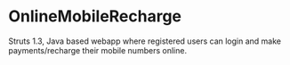 # OnlineMobileRecharge
Struts 1.3, Java based webapp where registered users can login and make payments/recharge their mobile numbers online.
